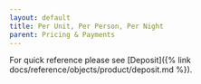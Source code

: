 ```yaml
---
layout: default
title: Per Unit, Per Person, Per Night
parent: Pricing & Payments
---
```


For quick reference please see [Deposit]({% link docs/reference/objects/product/deposit.md %}).

